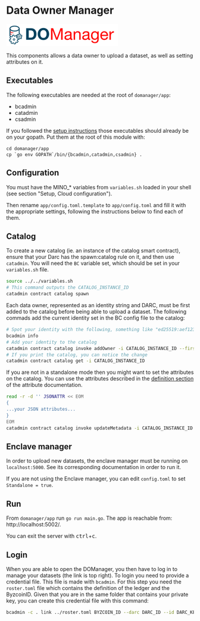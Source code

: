 # Data Owner Manager

![DOM logo](assets/dom-logo.png)

This components allows a data owner to upload a dataset, as well as setting
attributes on it.

## Executables

The following executables are needed at the root of `domanager/app`:

- bcadmin
- catadmin
- csadmin

If you followed the [setup instructions](setup.md#generate-the-executables)
those executables should already be on your gopath. Put them at the root of this
module with:

```
cd domanager/app
cp `go env GOPATH`/bin/{bcadmin,catadmin,csadmin} .
```

## Configuration

You must have the MINO_* variables from `variables.sh` loaded in your shell (see
section "Setup, Cloud configuration").

Then rename `app/config.toml.template` to `app/config.toml` and fill it
with the appropriate settings, following the instructions below to find
each of them.

## Catalog

To create a new catalog (ie. an instance of the catalog smart contract), ensure
that your Darc has the spawn:catalog rule on it, and then use `catadmin`. You
will need the `BC` variable set, which should be set in your `variables.sh`
file.

```bash
source ../../variables.sh
# This command outputs the CATALOG_INSTANCE_ID
catadmin contract catalog spawn
```

Each data owner, represented as an identity string and DARC, must be first added
to the catalog before being able to upload a dataset. The following commads add
the current identity set in the BC config file to the catalog:

```bash
# Spot your identity with the following, something like "ed25519:aef123..."
bcadmin info
# Add your identity to the catalog
catadmin contract catalog invoke addOwner -i CATALOG_INSTANCE_ID --firstname John --lastname Doe --identityStr IDENTITY
# If you print the catalog, you can notice the change
catadmin contract catalog get -i CATALOG_INSTANCE_ID
```

If you are not in a standalone mode then you might want to set the attributes on
the catalog. You can use the attributes described in the [definition section](https://dedis.github.io/odyssey/#/attributes?id=definition) of the attribute documentation.

```bash
read -r -d '' JSONATTR << EOM
{
...your JSON attributes...
}
EOM
catadmin contract catalog invoke updateMetadata -i CATALOG_INSTANCE_ID --metadataJSON "$JSONATTR"
```

## Enclave manager

In order to upload new datasets, the enclave manager must be running on
`localhost:5000`. See its corresponding documentation in order to run
it.

If you are not using the Enclave manager, you can edit `config.toml`
to set `Standalone = true`.

## Run

From `domanager/app` run `go run main.go`. The app is reachable from: http://localhost:5002/.

You can exit the server with <kbd>ctrl</kbd>+<kbd>c</kbd>.

## Login

When you are able to open the DOManager, you then have to log in to manage your
datasets (the link is top right). To login you need to provide a credential
file. This file is made with `bcadmin`. For this step you need the `roster.toml`
file which contains the definition of the ledger and the ByzcoinID. Given that
you are in the same folder that contains your private key, you can create this
credential file with this command:

```bash
bcadmin -c . link ../roster.toml BYZCOIN_ID --darc DARC_ID --id DARC_KEY
```